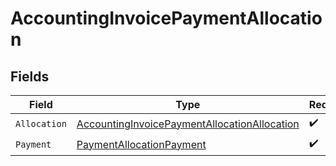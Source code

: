 # AccountingInvoicePaymentAllocation


## Fields

| Field                                                                                                               | Type                                                                                                                | Required                                                                                                            | Description                                                                                                         |
| ------------------------------------------------------------------------------------------------------------------- | ------------------------------------------------------------------------------------------------------------------- | ------------------------------------------------------------------------------------------------------------------- | ------------------------------------------------------------------------------------------------------------------- |
| `Allocation`                                                                                                        | [AccountingInvoicePaymentAllocationAllocation](../../models/shared/accountinginvoicepaymentallocationallocation.md) | :heavy_check_mark:                                                                                                  | N/A                                                                                                                 |
| `Payment`                                                                                                           | [PaymentAllocationPayment](../../models/shared/paymentallocationpayment.md)                                         | :heavy_check_mark:                                                                                                  | N/A                                                                                                                 |